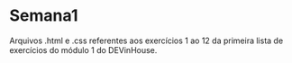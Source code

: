 # Semana1
Arquivos .html e .css referentes aos exercícios 1 ao 12 da primeira lista de exercícios do módulo 1 do DEVinHouse.
